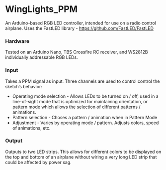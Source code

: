 # WingLights_PPM
An Arduino-based RGB LED controller, intended for use on a radio control airplane. Uses the FastLED library - https://github.com/FastLED/FastLED

### Hardware
Tested on an Arduino Nano, TBS Crossfire RC receiver, and WS2812B individually addressable RGB LEDs.

### Input
Takes a PPM signal as input. Three channels are used to control control the sketch’s behavior:
* Operating mode selection - Allows LEDs to be turned on / off, used in a line-of-sight mode that is optimized for maintaining orientation, or pattern mode which allows the selection of different patterns / animations.
* Pattern selection - Choses a pattern / animation when in Pattern Mode
* Adjustment - Varies by operating mode / pattern. Adjusts colors, speed of animations, etc.

### Output
Outputs to two LED strips. This allows for different colors to be displayed on the top and bottom of an airplane without wiring a very long LED strip that could be affected by power sag.
